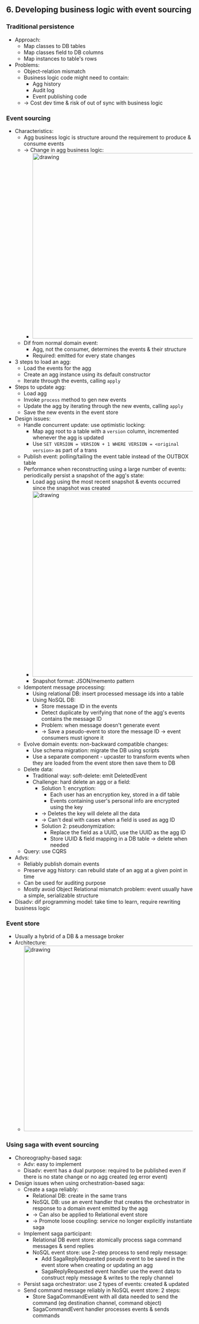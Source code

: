 ## 6. Developing business logic with event sourcing
### Traditional persistence
- Approach:
  - Map classes to DB tables
  - Map classes field to DB columns
  - Map instances to table's rows
- Problems:
  - Object-relation mismatch
  - Business logic code might need to contain:
    - Agg history
    - Audit log
    - Event publishing code
  - -> Cost dev time & risk of out of sync with business logic
### Event sourcing
- Characteristics:
  - Agg business logic is structure around the requirement to produce & consume events
  - -> Change in agg business logic:
    - <img src="./resources/6.5.png" alt="drawing" width="500"/>
  - Dif from normal domain event:
    - Agg, not the consumer, determines the events & their structure
    - Required: emitted for every state changes
- 3 steps to load an agg:
  - Load the events for the agg
  - Create an agg instance using its default constructor
  - Iterate through the events, calling `apply`
- Steps to update agg:
  - Load agg
  - Invoke `process` method to gen new events
  - Update the agg by iterating through the new events, calling `apply`
  - Save the new events in the event store
- Design issues:
  - Handle concurrent update: use optimistic locking:
    - Map agg root to a table with a `version` column, incremented whenever the agg is updated
    - Use `SET VERSION = VERSION + 1 WHERE VERSION = <original version>` as part of a trans
  - Publish event: polling/tailing the event table instead of the OUTBOX table
  - Performance when reconstructing using a large number of events: periodically persist a snapshot of the agg's state:
    - Load agg using the most recent snapshot & events occurred since the snapshot was created
    - <img src="./resources/6.8.png" alt="drawing" width="500"/>
    - Snapshot format: JSON/memento pattern
  - Idempotent message processing:
    - Using relational DB: insert processed message ids into a table
    - Using NoSQL DB:
      - Store message ID in the events
      - Detect duplicate by verifying that none of the agg's events contains the message ID
      - Problem: when message doesn't generate event
      - -> Save a pseudo-event to store the message ID -> event consumers must ignore it
  - Evolve domain events: non-backward compatible changes:
    - Use schema migration: migrate the DB using scripts
    - Use a separate component - upcaster to transform events when they are loaded from the event store then save them to DB
  - Delete data:
    - Traditional way: soft-delete: emit DeletedEvent
    - Challenge: hard delete an agg or a field:
      - Solution 1: encryption:
        - Each user has an encryption key, stored in a dif table
        - Events containing user's personal info are encrypted using the key
      - -> Deletes the key will delete all the data
      - -> Can't deal with cases when a field is used as agg ID
      - Solution 2: pseudonymization:
        - Replace the field as a UUID, use the UUID as the agg ID
        - Store UUID & field mapping in a DB table -> delete when needed
  - Query: use CQRS
- Advs:
  - Reliably publish domain events
  - Preserve agg history: can rebuild state of an agg at a given point in time
  - Can be used for auditing purpose
  - Mostly avoid Object Relational mismatch problem: event usually have a simple, serializable structure
- Disadv: dif programming model: take time to learn, require rewriting business logic
### Event store
- Usually a hybrid of a DB & a message broker
- Architecture:
  - <img src="./resources/6.9.png" alt="drawing" width="500"/>
### Using saga with event sourcing
- Choreography-based saga:
  - Adv: easy to implement
  - Disadv: event has a dual purpose: required to be published even if there is no state change or no agg created (eg error event)
- Design issues when using orchestration-based saga:
  - Create a saga reliably:
    - Relational DB: create in the same trans
    - NoSQL DB: use an event handler that creates the orchestrator in response to a domain event emitted by the agg
    - -> Can also be applied to Relational event store
    - -> Promote loose coupling: service no longer explicitly instantiate saga
  - Implement saga participant:
    - Relational DB event store: atomically process saga command messages & send replies
    - NoSQL event store: use 2-step process to send reply message:
      - Add SagaReplyRequested pseudo event to be saved in the event store when creating or updating an agg
      - SagaReplyRequested event handler use the event data to construct reply message & writes to the reply channel
  - Persist saga orchestrator: use 2 types of events: created & updated
  - Send command message reliably in NoSQL event store: 2 steps:
    - Store SagaCommandEvent with all data needed to send the command (eg destination channel, command object)
    - SagaCommandEvent handler processes events & sends commands